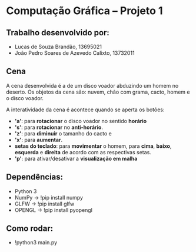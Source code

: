 # Computação Gráfica – Projeto 1

## Trabalho desenvolvido por:
- Lucas de Souza Brandão, 13695021
- João Pedro Soares de Azevedo Calixto, 13732011

## Cena
A cena desenvolvida é a de um disco voador abduzindo um homem no deserto. Os objetos da cena são: nuvem, chão com grama, cacto, homem e o disco voador.

A interatividade da cena é acontece quando se aperta os botões: 
- **'a'**: para **rotacionar** o disco voador no sentido **horário** 
- **'s'**: para **rotacionar** no **anti-horário**.
- **'z'**: para **diminuir** o tamanho do cacto e 
- **'x'**: para **aumentar**.
- **setas do teclado**: para **movimentar** o homem, para **cima**, **baixo**, **esquerda** e **direita** de acordo com as respectivas setas.
- **'p'**: para ativar/desativar a **visualização em malha**
 
## Dependências:

- Python 3
- NumPy -> !pip install numpy
- GLFW -> !pip install glfw
- OPENGL -> !pip install pyopengl

## Como rodar:
- !python3 main.py


